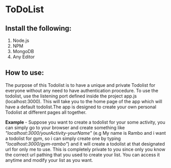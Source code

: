 # ToDoList

## Install the following:

1. Node.js
2. NPM
3. MongoDB
4. Any Editor

## How to use:

The purpose of this Todolist is to have a unique and private Todolist for everyone without any need to have authentication procedure.
To use the todolist, use the listening port defined inside the project app.js (localhost:3000). This will take you to the home page of the app which will have a default todolist.The app is designed to create your own personal Todolist at different pages all together.


<b> Example </b>- Suppose you want to create a todolist for your some activity, you can simply go to your browser and create something like <em>"localhost:3000/yourActivity-yourName"</em> (e.g My name is Rambo and i want a todolist for gym, so i can simply create one by typing <em>"localhost:3000/gym-rambo"</em>) and it will create a todolist at that designated url for only me to use.
This is completely private to you since only you know the correct url pathing that you used to create your list. You can access it anytime and modify your list as you want.
